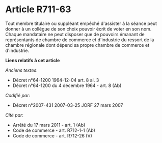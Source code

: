 # Article R711-63

Tout membre titulaire ou suppléant empêché d'assister à la séance peut donner à un collègue de son choix pouvoir écrit de
voter en son nom. Chaque mandataire ne peut disposer que de pouvoirs émanant de représentants de chambre de commerce et
d'industrie du ressort de la chambre régionale dont dépend sa propre chambre de commerce et d'industrie.

**Liens relatifs à cet article**

_Anciens textes_:

  - Décret n°64-1200 1964-12-04 art. 8 al. 3
  - Décret n°64-1200 du 4 décembre 1964 - art. 8 (Ab)

_Codifié par_:

  - Décret n°2007-431 2007-03-25 JORF 27 mars 2007

_Cité par_:

  - Arrêté du 17 mars 2011 - art. 1 (Ab)
  - Code de commerce - art. R712-1-1 (Ab)
  - Code de commerce - art. R712-26 (V)
